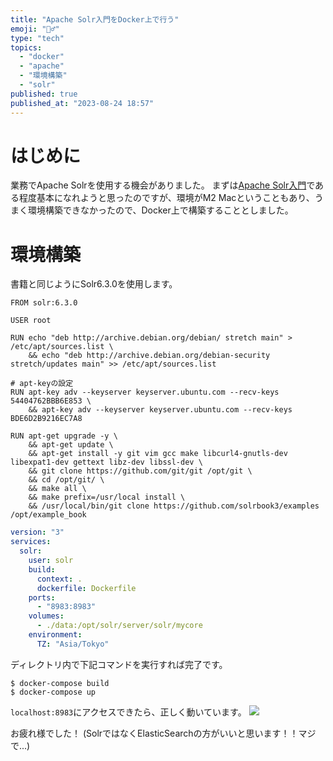```yaml
---
title: "Apache Solr入門をDocker上で行う"
emoji: "🧙‍♂️"
type: "tech"
topics:
  - "docker"
  - "apache"
  - "環境構築"
  - "solr"
published: true
published_at: "2023-08-24 18:57"
---
```


# はじめに
業務でApache Solrを使用する機会がありました。
まずは[Apache Solr入門](https://amzn.asia/d/hJRISUe)である程度基本になれようと思ったのですが、環境がM2 Macということもあり、うまく環境構築できなかったので、Docker上で構築することとしました。

# 環境構築
書籍と同じようにSolr6.3.0を使用します。

```Dockerfile:Dockerfile
FROM solr:6.3.0

USER root

RUN echo "deb http://archive.debian.org/debian/ stretch main" > /etc/apt/sources.list \
    && echo "deb http://archive.debian.org/debian-security stretch/updates main" >> /etc/apt/sources.list

# apt-keyの設定
RUN apt-key adv --keyserver keyserver.ubuntu.com --recv-keys 54404762BBB6E853 \
    && apt-key adv --keyserver keyserver.ubuntu.com --recv-keys BDE6D2B9216EC7A8

RUN apt-get upgrade -y \
    && apt-get update \
    && apt-get install -y git vim gcc make libcurl4-gnutls-dev libexpat1-dev gettext libz-dev libssl-dev \
    && git clone https://github.com/git/git /opt/git \
    && cd /opt/git/ \
    && make all \
    && make prefix=/usr/local install \
    && /usr/local/bin/git clone https://github.com/solrbook3/examples /opt/example_book
```

```yml:docker-compose.yml
version: "3"
services:
  solr:
    user: solr
    build:
      context: .
      dockerfile: Dockerfile
    ports:
      - "8983:8983"
    volumes:
      - ./data:/opt/solr/server/solr/mycore
    environment:
      TZ: "Asia/Tokyo"
```

ディレクトリ内で下記コマンドを実行すれば完了です。
```sh:zsh
$ docker-compose build
$ docker-compose up
```
`localhost:8983`にアクセスできたら、正しく動いています。
![](https://storage.googleapis.com/zenn-user-upload/420b487e33b1-20230824.png)

お疲れ様でした！
(SolrではなくElasticSearchの方がいいと思います！！マジで...)
